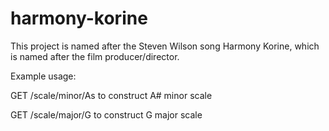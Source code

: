 # harmony-korine

This project is named after the Steven Wilson song Harmony Korine, which is named after the film producer/director.

Example usage:

GET /scale/minor/As
to construct A# minor scale

GET /scale/major/G
to construct G major scale
